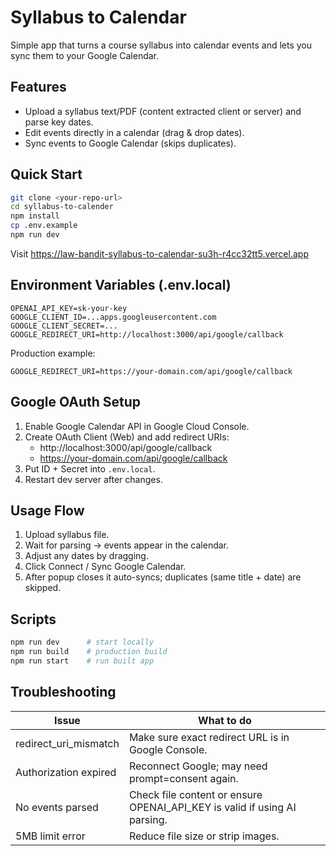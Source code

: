 # Syllabus to Calendar

Simple app that turns a course syllabus into calendar events and lets you sync them to your Google Calendar.

## Features

- Upload a syllabus text/PDF (content extracted client or server) and parse key dates.
- Edit events directly in a calendar (drag & drop dates).
- Sync events to Google Calendar (skips duplicates).

## Quick Start

```bash
git clone <your-repo-url>
cd syllabus-to-calender
npm install
cp .env.example
npm run dev
```

Visit https://law-bandit-syllabus-to-calendar-su3h-r4cc32tt5.vercel.app

## Environment Variables (.env.local)

```
OPENAI_API_KEY=sk-your-key
GOOGLE_CLIENT_ID=...apps.googleusercontent.com
GOOGLE_CLIENT_SECRET=...
GOOGLE_REDIRECT_URI=http://localhost:3000/api/google/callback
```

Production example:

```
GOOGLE_REDIRECT_URI=https://your-domain.com/api/google/callback
```

## Google OAuth Setup

1. Enable Google Calendar API in Google Cloud Console.
2. Create OAuth Client (Web) and add redirect URIs:
   - http://localhost:3000/api/google/callback
   - https://your-domain.com/api/google/callback
3. Put ID + Secret into `.env.local`.
4. Restart dev server after changes.

## Usage Flow

1. Upload syllabus file.
2. Wait for parsing → events appear in the calendar.
3. Adjust any dates by dragging.
4. Click Connect / Sync Google Calendar.
5. After popup closes it auto-syncs; duplicates (same title + date) are skipped.

## Scripts

```bash
npm run dev      # start locally
npm run build    # production build
npm run start    # run built app
```

## Troubleshooting

| Issue                 | What to do                                                                |
| --------------------- | ------------------------------------------------------------------------- |
| redirect_uri_mismatch | Make sure exact redirect URL is in Google Console.                        |
| Authorization expired | Reconnect Google; may need prompt=consent again.                          |
| No events parsed      | Check file content or ensure OPENAI_API_KEY is valid if using AI parsing. |
| 5MB limit error       | Reduce file size or strip images.                                         |
